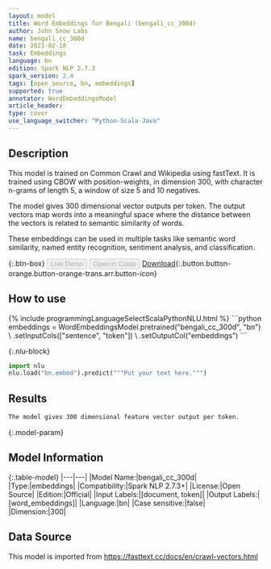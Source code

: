 ```yaml
---
layout: model
title: Word Embeddings for Bengali (bengali_cc_300d)
author: John Snow Labs
name: bengali_cc_300d
date: 2021-02-10
task: Embeddings
language: bn
edition: Spark NLP 2.7.3
spark_version: 2.4
tags: [open_source, bn, embeddings]
supported: true
annotator: WordEmbeddingsModel
article_header:
type: cover
use_language_switcher: "Python-Scala-Java"
---
```


## Description

This model is trained on Common Crawl and Wikipedia using fastText. It is trained using CBOW with position-weights, in dimension 300, with character n-grams of length 5, a window of size 5 and 10 negatives.

The model gives 300 dimensional vector outputs per token. The output vectors map words into a meaningful space where the distance between the vectors is related to semantic similarity of words.

These embeddings can be used in multiple tasks like semantic word similarity, named entity recognition, sentiment analysis, and classification.

{:.btn-box}
<button class="button button-orange" disabled>Live Demo</button>
<button class="button button-orange" disabled>Open in Colab</button>
[Download](https://s3.amazonaws.com/auxdata.johnsnowlabs.com/public/models/bengali_cc_300d_bn_2.7.3_2.4_1612956925175.zip){:.button.button-orange.button-orange-trans.arr.button-icon}

## How to use



<div class="tabs-box" markdown="1">
{% include programmingLanguageSelectScalaPythonNLU.html %}
```python
embeddings = WordEmbeddingsModel.pretrained("bengali_cc_300d", "bn") \
.setInputCols(["sentence", "token"]) \
.setOutputCol("embeddings")
```



{:.nlu-block}
```python
import nlu
nlu.load("bn.embed").predict("""Put your text here.""")
```

</div>

## Results

```bash
The model gives 300 dimensional feature vector output per token.
```

{:.model-param}
## Model Information

{:.table-model}
|---|---|
|Model Name:|bengali_cc_300d|
|Type:|embeddings|
|Compatibility:|Spark NLP 2.7.3+|
|License:|Open Source|
|Edition:|Official|
|Input Labels:|[document, token]|
|Output Labels:|[word_embeddings]|
|Language:|bn|
|Case sensitive:|false|
|Dimension:|300|

## Data Source

This model is imported from https://fasttext.cc/docs/en/crawl-vectors.html